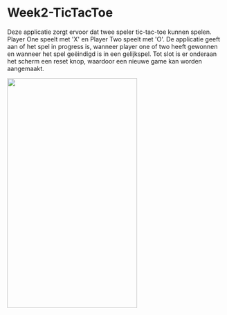 # Week2-TicTacToe

Deze applicatie zorgt ervoor dat twee speler tic-tac-toe kunnen spelen. Player One speelt met 'X' en Player Two speelt met 'O'. 
De applicatie geeft aan of het spel in progress is, wanneer player one of two heeft gewonnen en wanneer het spel geëindigd is in een gelijkspel.
Tot slot is er onderaan het scherm een reset knop, waardoor een nieuwe game kan worden aangemaakt.

<img src="https://github.com/Kennitos/Week2-TicTacToe/blob/master/screencast.gif" width="300" height="532">
